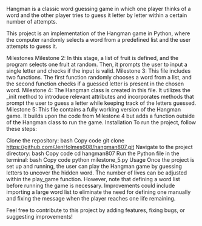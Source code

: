 Hangman is a classic word guessing game in which one player thinks of a word and the other player tries to guess it letter by letter within a certain number of attempts.

This project is an implementation of the Hangman game in Python, where the computer randomly selects a word from a predefined list and the user attempts to guess it.

Milestones
Milestone 2: In this stage, a list of fruit is defined, and the program selects one fruit at random. Then, it prompts the user to input a single letter and checks if the input is valid.
Milestone 3: This file includes two functions. The first function randomly chooses a word from a list, and the second function checks if a guessed letter is present in the chosen word.
Milestone 4: The Hangman class is created in this file. It utilizes the _init method to introduce relevant attributes and incorporates methods that prompt the user to guess a letter while keeping track of the letters guessed.
Milestone 5: This file contains a fully working version of the Hangman game. It builds upon the code from Milestone 4 but adds a function outside of the Hangman class to run the game.
Installation
To run the project, follow these steps:

Clone the repository:
bash
Copy code
git clone https://github.com/JenHolmes608/hangman807.git
Navigate to the project directory:
bash
Copy code
cd hangman807
Run the Python file in the terminal:
bash
Copy code
python milestone_5.py
Usage
Once the project is set up and running, the user can play the Hangman game by guessing letters to uncover the hidden word. The number of lives can be adjusted within the play_game function. However, note that defining a word list before running the game is necessary. Improvements could include importing a large word list to eliminate the need for defining one manually and fixing the message when the player reaches one life remaining.

Feel free to contribute to this project by adding features, fixing bugs, or suggesting improvements!
